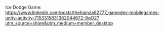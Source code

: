 Ice Dodge Game:
https://www.linkedin.com/posts/thehamza62777_gamedev-mobilegames-unity-activity-7153315631382044672-9qO2?utm_source=share&utm_medium=member_desktop
